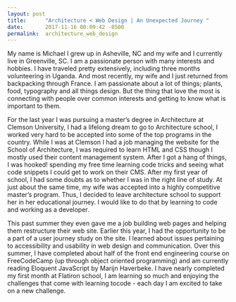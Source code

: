 ```yaml
---
layout: post
title:      "Architecture < Web Design | An Unexpected Journey "
date:       2017-11-16 00:09:42 -0500
permalink:  architecture_web_design
---
```



My name is Michael I grew up in Asheville, NC and my wife and I currently live in Greenville, SC. I am a passionate person with many interests and hobbies. I have traveled pretty extensively, including three months volunteering in Uganda. And most recently, my wife and I just returned from backpacking through France. I am passionate about a lot of things; plants, food, typography and all things design. But the thing that love the most is connecting with people over common interests and getting to know what is important to them.

For the last year I was pursuing a master’s degree in Architecture at Clemson University, I had a lifelong dream to go to Architecture school, I worked very hard to be accepted into some of the top programs in the country. While I was at Clemson I had a job managing the website for the School of Architecture, I was required to learn HTML and CSS though I mostly used their content management system. After I got a hang of things, I was hooked! spending my free time learning code tricks and seeing what code snippets I could get to work on their CMS.  After my first year of school, I had some doubts as to whether I was in the right line of study. At just about the same time, my wife was accepted into a highly competitive master’s program. Thus, I decided to leave architecture school to support her in her educational journey. I would like to do that by learning to code and working as a developer. 

This past summer they even gave me a job building web pages and helping them restructure their web site. Earlier this year, I had the opportunity to be a part of a user journey study on the site. I learned about issues pertaining to accessibility and usability in web design and communication. Over this summer, I have completed about half of the front end engineering course on FreeCodeCamp (up through object oriented programming) and am currently reading Eloquent JavaScript by Marijn Haverbeke. I have nearly completed my first month at Flatiron school, I am learning so much and enjoying the challenges that come with learning tocode - each day I am excited to take on a new challenge. 
